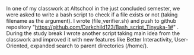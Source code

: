 In one of my classwork at Altschool in the just concluded semester, we were asked to write a bash script to check if a file exists or not (taking filename as the argument). I wrote (file_verifier.sh) and push to github repository "https://github.com/Darkchild123/Bash_script_Tinyuka-1#" .
During the study break I wrote another script taking main idea from the classwork and improved it with new features like Better Interactivity, User-Oriented, expanded search to parent directories (/home/).
